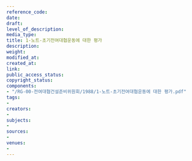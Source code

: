 ```yaml
---
reference_code: 
date: 
draft: 
level_of_description: 
media_type: 
title: 1-노트-초기전여대협운동에 대한 평가
description: 
weight: 
modified_at: 
created_at: 
link: 
public_access_status: 
copyright_status: 
components:
- "/RG-00-전여대협건설준비위원회/1988/1-노트-초기전여대협운동에 대한 평가.pdf"
tags:
- 
creators:
- 
subjects:
- 
sources:
- 
venues:
- 
---
```

